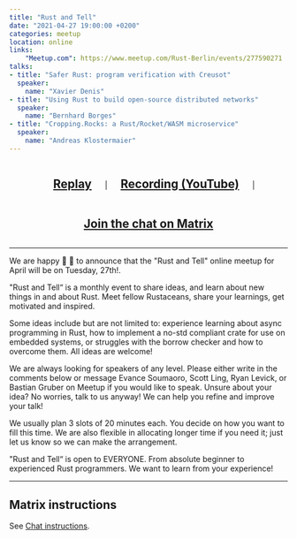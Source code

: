 ```yaml
---
title: "Rust and Tell"
date: "2021-04-27 19:00:00 +0200"
categories: meetup
location: online
links:
    "Meetup.com": https://www.meetup.com/Rust-Berlin/events/277590271
talks:
- title: "Safer Rust: program verification with Creusot"
  speaker:
    name: "Xavier Denis"
- title: "Using Rust to build open-source distributed networks"
  speaker:
    name: "Bernhard Borges"
- title: "Cropping.Rocks: a Rust/Rocket/WASM microservice"
  speaker:
    name: "Andreas Klostermaier"
---
```


<center style="text-align: center">
    <h2 style="display: inline-block; padding: 0 20px;"><a href="https://live.berline.rs">Replay</a></h2>
    |
    <h2 style="display: inline-block; padding: 0 20px;"><a href="https://www.youtube.com/watch?v=q-oANR8sspw">Recording (YouTube)</a></h2>
    |
    <h2 style="display: inline-block; padding: 0 20px;"><a href="https://matrix.to/#/!nScYCdqWQUsTkFRJMb:chat.berline.rs">Join the chat on Matrix</a></h2>
</center>

---


We are happy 🥳 🎉 to announce that the "Rust and Tell" online meetup for April will be on Tuesday, 27th!.

"Rust and Tell“ is a monthly event to share ideas, and learn about new things in and about Rust. Meet fellow Rustaceans, share your learnings, get motivated and inspired.

Some ideas include but are not limited to: experience learning about async programming in Rust, how to implement a no-std compliant crate for use on embedded systems, or struggles with the borrow checker and how to overcome them. All ideas are welcome!

We are always looking for speakers of any level. Please either write in the comments below or message Evance Soumaoro, Scott Ling, Ryan Levick, or Bastian Gruber on Meetup if you would like to speak. Unsure about your idea? No worries, talk to us anyway! We can help you refine and improve your talk!

We usually plan 3 slots of 20 minutes each. You decide on how you want to fill this time. We are also flexible in allocating longer time if you need it; just let us know so we can make the arrangement.

"Rust and Tell“ is open to EVERYONE. From absolute beginner to experienced Rust programmers. We want to learn from your experience!

---

## Matrix instructions

See [Chat instructions](/chat/).
